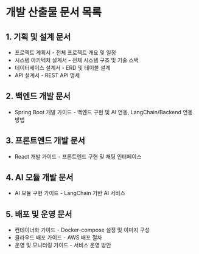 # 개발 산출물 문서 목록

## 1. 기획 및 설계 문서
* 프로젝트 계획서 - 전체 프로젝트 개요 및 일정
* 시스템 아키텍처 설계서 - 전체 시스템 구조 및 기술 스택
* 데이터베이스 설계서 - ERD 및 테이블 설계
* API 설계서 - REST API 명세

## 2. 백엔드 개발 문서
* Spring Boot 개발 가이드 - 백엔드 구현 및 AI 연동, LangChain/Backend 연동 방법

## 3. 프론트엔드 개발 문서
* React 개발 가이드 - 프론트엔드 구현 및 채팅 인터페이스

## 4. AI 모듈 개발 문서
* AI 모듈 구현 가이드 - LangChain 기반 AI 서비스

## 5. 배포 및 운영 문서
* 컨테이너화 가이드 - Docker-compose 설정 및 이미지 구성
* 클라우드 배포 가이드 - AWS 배포 절차
* 운영 및 모니터링 가이드 - 서비스 운영 방안
